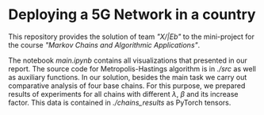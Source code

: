 # Deploying a 5G Network in a country
This repository provides the solution of team _"X/|Eb"_ to the mini-project for the course _"Markov Chains and Algorithmic Applications"_.

The notebook _main.ipynb_ contains all visualizations that presented in our report. The source code for Metropolis-Hastings algorithm is in _./src_ as well as auxiliary functions. In our solution, besides the main task we carry out comparative analysis of four base chains. For this purpose, we prepared results of experiments for all chains with different $\lambda$, $\beta$ and its increase factor. This data is contained in _./chains_results_ as PyTorch tensors.